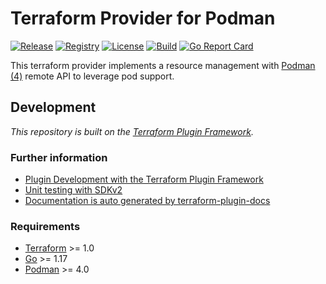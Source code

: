 # Terraform Provider for Podman

[![Release](https://img.shields.io/github/v/release/project0/terraform-provider-podman)](https://github.com/project/terraform-provider-podman/releases)
[![Registry](https://img.shields.io/badge/registry-doc%40latest-lightgrey?logo=terraform)](https://registry.terraform.io/providers/kreuzwerker/docker/latest/docs)
[![License](https://img.shields.io/badge/license-Mozilla-blue.svg)](https://github.com/project0/terraform-provider-podman/blob/main/LICENSE)
[![Build](https://github.com/project0/terraform-provider-podman/workflows/Tests/badge.svg)](https://github.com/project0/terraform-provider-podman/actions)
[![Go Report Card](https://goreportcard.com/badge/github.com/project0/terraform-provider-podman)](https://goreportcard.com/report/github.com/project0/terraform-provider-podman)

This terraform provider implements a resource management with [Podman (4)](https://podman.io/) remote API to leverage pod support.

## Development

_This repository is built on the [Terraform Plugin Framework](https://github.com/hashicorp/terraform-plugin-framework)._

### Further information

- [Plugin Development with the Terraform Plugin Framework](https://www.terraform.io/plugin/framework)
- [Unit testing with SDKv2](https://www.terraform.io/plugin/sdkv2/testing)
- [Documentation is auto generated by terraform-plugin-docs](https://github.com/hashicorp/terraform-plugin-docs/)

### Requirements

- [Terraform](https://www.terraform.io/downloads.html) >= 1.0
- [Go](https://golang.org/doc/install) >= 1.17
- [Podman](https://podman.io/) >= 4.0
